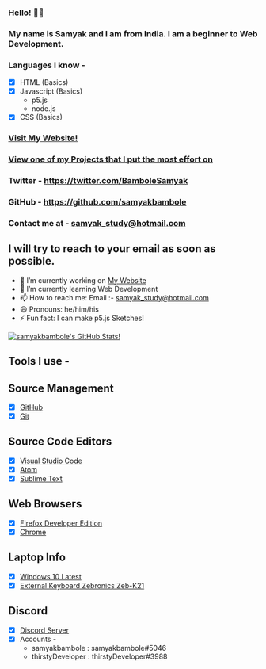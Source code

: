 ### Hello! 👋😃

### My name is Samyak and I am from India. I am a beginner to Web Development. 

### Languages I know - 
- [x] HTML (Basics)
- [x] Javascript (Basics)
     - p5.js
     - node.js
- [x] CSS (Basics)

### [Visit My Website!](https://samyakbambole.vercel.app)
### [View one of my Projects that I put the most effort on](https://blackboard.vercel.app)

### Twitter - https://twitter.com/BamboleSamyak 
### GitHub - https://github.com/samyakbambole
### Contact me at - samyak_study@hotmail.com 
## I will try to reach to your email as soon as possible. 

- 🔭 I’m currently working on [My Website](https://samyakbambole.vercel.app)
- 🌱 I’m currently learning Web Development
- 📫 How to reach me: Email :- samyak_study@hotmail.com
- 😄 Pronouns: he/him/his
- ⚡ Fun fact: I can make p5.js Sketches!

[![samyakbambole's GitHub Stats! ](https://github-readme-stats.vercel.app/api?username=samyakbambole)](https://github.com/samyakbambole/p5.js-Blackboard)

## Tools I use -

## Source Management 
- [x] [GitHub](https://github.com)
- [x] [Git](https://git-scm.com/)

## Source Code Editors
- [x] [Visual Studio Code](https://code.visualstudio.com/)
- [x] [Atom](https://atom.io/)
- [x] [Sublime Text](https://www.sublimetext.com/)

## Web Browsers 
- [x] [Firefox Developer Edition](https://www.mozilla.org/en-US/firefox/developer/)
- [x] [Chrome](https://www.google.com/chrome/?brand=CHBD&gclid=Cj0KCQjwp4j6BRCRARIsAGq4yMGbsxN7aab4-yuFBxpRv7Lq-Dw8XuFzFkpJq7jOn-ZTbtJSeXKN0aYaAjwEEALw_wcB&gclsrc=aw.ds)

## Laptop Info 
- [x] [Windows 10 Latest](https://www.microsoft.com/en-in/windows/)
- [x] [External Keyboard Zebronics Zeb-K21](https://zebronics.com/collections/keyboard/products/zeb-k21)

## Discord
- [x] [Discord Server](https://discord.gg/PeJARgV)
- [x] Accounts - 
     - samyakbambole : samyakbambole#5046
     - thirstyDeveloper : thirstyDeveloper#3988
